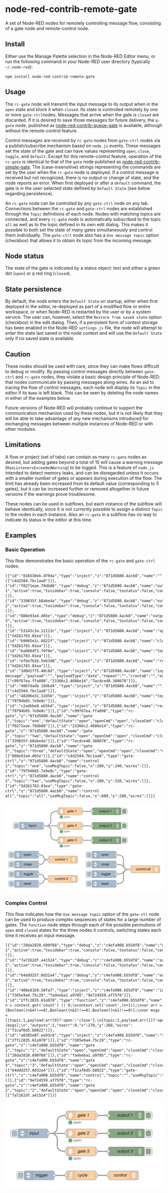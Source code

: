 # node-red-contrib-remote-gate
A set of Node-RED nodes for remotely controlling message flow, consisting of a gate node and remote-control node.

## Install

Either use the Manage Palette selection in the Node-RED Editor menu, or run the following command in your Node-RED user directory (typically `~/.node-red`):

    npm install node-red-contrib-remote-gate

## Usage

The `rc-gate` node will transmit the input message to its output when in the `open` state and block it when `closed`. Its state is controlled remotely by one or more `gate-ctrl`nodes. Messages that arrive when the gate is `closed` are discarded. If it is desired to save those messages for future delivery, the `q-gate` node, published as [node-red-contrib-queue-gate](https://flows.nodered.org/node/node-red-contrib-queue-gate) is available, although without the remote-control feature.


Control messages are received by `rc-gate` nodes from `gate-ctrl` nodes via a publish/subscribe mechanism based on `node.js` events. These messages set the state of the gate and can have values representing `open`, `close`, `toggle`, and `default`. Except for this remote-control feature, operation of the `rc-gate` is identical to that of the `gate` node published as [node-red-contrib-simple-gate](https://flows.nodered.org/node/node-red-contrib-simple-gate). The (case-insensitive) strings representing the commands are set by the user when the `rc-gate` node is deployed. If a control message is received but not recognized, there is no output or change of state, and the node reports an error. When first deployed or after a `default` command, the gate is in the user-selected state defined by `Default State` (see below regarding persistence).

An `rc-gate` node can be controlled by any `gate-ctrl` node on any tab. Connections between the `rc-gate` and `gate-ctrl` nodes are established through the `Topic` definitions of each node. Nodes with matching topics are connected, and every `rc-gate` node is automatically subscribed to the topic `all` as well as to the topic defined in its own edit dialog. This makes it possible to both set the state of many gates simultaneously and control them individually. The `gate-ctrl` node also has a `Use message topic` option (checkbox) that allows it to obtain its topic from the incoming message. 

## Node status
The state of the gate is indicated by a status object: text and either a green dot (`open`) or a red ring (`closed`).

## State persistence
By default, the node enters the `Default State` on startup, either when first deployed in the editor, re-deployed as part of a modified flow or entire workspace, or when Node-RED is restarted by the user or by a system service. The user can, however, select the `Restore from saved state` option (checkbox) in the edit dialog. Then, if a persistent form of context storage has been enabled in the Node-RED `settings.js` file, the node will attempt to enter the state last saved in the node context and will use the `Default State` only if no saved state is available.

## Caution
These nodes should be used with care, since they can make flows difficult to debug or modify. By passing control messages directly between `gate-ctrl` and `rc-gate` nodes, they violate a basic design principle of Node-RED: that nodes communicate by passing messages along wires. As an aid to tracing the flow of control messages, each node will display its `Topic` in the editor if its `Name` is left blank. This can be seen by deleting the node names in either of the examples below. 

Future versions of Node-RED will probably continue to support the communication mechanism used by these nodes, but it is not likely that they will be able to take advantage of any new mechanisms introduced for exchanging messages between multiple instances of Node-RED or with other modules.

## Limitations
A flow or project (set of tabs) can contain as many `rc-gate` nodes as desired, but adding 
gates beyond a total of 15 will cause a warning message (`MaxListenersExceededWarning`) to be logged. This is a feature of `node.js` intended to detect memory leaks, and can be disregarded unless it occurs with a smaller number of gates or appears during execution of the flow. The limit has already been increased from its default value (corresponding to 5 gates), but it can be increased further or removed altogether in future versions if the warnings prove troublesome. 

These nodes can be used in subflows, but each instance of the subflow will behave identically, since it is not currently possible to assign a distinct `Topic` to the nodes in each instance. Also an `rc-gate` in a subflow has no way to indicate its status in the editor at this time.

## Examples
### Basic Operation
This flow demonstrates the basic operation of the `rc-gate` and `gate-ctrl` nodes.

```
[{"id":"816530eb.d794a","type":"inject","z":"871d5880.4acb8","name":"","topic":"","payload":"open","payloadType":"str","repeat":"","crontab":"","once":false,"onceDelay":0.1,"x":110,"y":220,"wires":[["c4d2584.7bc1aa8"]]},{"id":"f0271eae.78db88","type":"debug","z":"871d5880.4acb8","name":"output 1","active":true,"tosidebar":true,"console":false,"tostatus":false,"complete":"true","x":440,"y":40,"wires":[]},{"id":"339035f.b8abe4a","type":"debug","z":"871d5880.4acb8","name":"output 2","active":true,"tosidebar":true,"console":false,"tostatus":false,"complete":"true","x":440,"y":100,"wires":[]},{"id":"888e93a4.d65e","type":"debug","z":"871d5880.4acb8","name":"output 3","active":true,"tosidebar":true,"console":false,"tostatus":false,"complete":"true","x":440,"y":160,"wires":[]},{"id":"53143c3a.12113c","type":"inject","z":"871d5880.4acb8","name":"open","topic":"two","payload":"open","payloadType":"str","repeat":"","crontab":"","once":false,"onceDelay":0.1,"x":430,"y":220,"wires":[["5d2b1783.01ea"]]},{"id":"b9065e1c.6822f","type":"inject","z":"871d5880.4acb8","name":"close","topic":"control","payload":"close","payloadType":"str","repeat":"","crontab":"","once":false,"onceDelay":0.1,"x":430,"y":260,"wires":[["5d2b1783.01ea"]]},{"id":"ba668df3.f078e","type":"inject","z":"871d5880.4acb8","name":"toggle","topic":"control","payload":"toggle","payloadType":"str","repeat":"","crontab":"","once":false,"onceDelay":0.1,"x":430,"y":300,"wires":[["5d2b1783.01ea"]]},{"id":"efbe7b1b.5eb3d8","type":"inject","z":"871d5880.4acb8","name":"reset","topic":"control","payload":"default","payloadType":"str","repeat":"","crontab":"","once":false,"onceDelay":0.1,"x":430,"y":340,"wires":[["5d2b1783.01ea"]]},{"id":"3d0d1f75.48c8d","type":"inject","z":"871d5880.4acb8","name":"input","topic":"input message","payload":"","payloadType":"date","repeat":"","crontab":"","once":false,"onceDelay":0.1,"x":130,"y":100,"wires":[["c99f67ea.ffa098","23366c2.4606e14","7acdce48.388678"]]},{"id":"4067dadb.18dbd4","type":"inject","z":"871d5880.4acb8","name":"","topic":"","payload":"close","payloadType":"str","repeat":"","crontab":"","once":false,"onceDelay":0.1,"x":110,"y":260,"wires":[["c4d2584.7bc1aa8"]]},{"id":"48206e31.32d56","type":"inject","z":"871d5880.4acb8","name":"toggle","topic":"control","payload":"toggle","payloadType":"str","repeat":"","crontab":"","once":false,"onceDelay":0.1,"x":110,"y":300,"wires":[["79794b85.7e9e8c"]]},{"id":"c2adbbe8.eb5b4","type":"inject","z":"871d5880.4acb8","name":"reset","topic":"control","payload":"default","payloadType":"str","repeat":"","crontab":"","once":false,"onceDelay":0.1,"x":110,"y":340,"wires":[["79794b85.7e9e8c"]]},{"id":"c99f67ea.ffa098","type":"rc-gate","z":"871d5880.4acb8","name":"gate 1","topic":"one","defaultState":"open","openCmd":"open","closeCmd":"close","toggleCmd":"toggle","defaultCmd":"default","persist":false,"x":290,"y":40,"wires":[["f0271eae.78db88"]]},{"id":"23366c2.4606e14","type":"rc-gate","z":"871d5880.4acb8","name":"gate 2","topic":"two","defaultState":"open","openCmd":"open","closeCmd":"close","toggleCmd":"toggle","defaultCmd":"default","persist":false,"x":290,"y":100,"wires":[["339035f.b8abe4a"]]},{"id":"7acdce48.388678","type":"rc-gate","z":"871d5880.4acb8","name":"gate 3","topic":"three","defaultState":"open","openCmd":"open","closeCmd":"close","toggleCmd":"toggle","defaultCmd":"default","persist":false,"x":290,"y":160,"wires":[["888e93a4.d65e"]]},{"id":"c4d2584.7bc1aa8","type":"gate-ctrl","z":"871d5880.4acb8","name":"control 1","topic":"one","useMsgTopic":false,"x":260,"y":240,"wires":[]},{"id":"79794b85.7e9e8c","type":"gate-ctrl","z":"871d5880.4acb8","name":"control 2","topic":"two","useMsgTopic":false,"x":260,"y":320,"wires":[]},{"id":"5d2b1783.01ea","type":"gate-ctrl","z":"871d5880.4acb8","name":"control all","topic":"all","useMsgTopic":false,"x":600,"y":280,"wires":[]}]
```
<img src="https://github.com/drmibell/node-red-contrib-remote-gate/blob/master/screenshots/basic-operation.png?raw=true"/>


### Complex Control
This flow indicates how the `Use message topic` option of the `gate-ctl` node can be used to produce complex sequences of states for a large number of gates. The `function` node steps through each of the possible permutions of `open` and `closed` states for the three nodes it controls, switching states each time it receives an input message.

```
[{"id":"28da2828.690f68","type":"debug","z":"c4efa908.b55df8","name":"output 1","active":true,"tosidebar":true,"console":false,"tostatus":false,"complete":"payload","x":420,"y":60,"wires":[]},{"id":"7a7262df.a41524","type":"debug","z":"c4efa908.b55df8","name":"output 2","active":true,"tosidebar":true,"console":false,"tostatus":false,"complete":"payload","x":420,"y":120,"wires":[]},{"id":"64ddd257.0d32a4","type":"debug","z":"c4efa908.b55df8","name":"output 3","active":true,"tosidebar":true,"console":false,"tostatus":false,"complete":"payload","x":420,"y":180,"wires":[]},{"id":"408e81b9.58fa7","type":"inject","z":"c4efa908.b55df8","name":"input","topic":"","payload":"","payloadType":"date","repeat":"","crontab":"","once":false,"onceDelay":0.1,"x":110,"y":120,"wires":[["7385e9a4.75c29","fadeeba1.a9705","9e724559.af75f8"]]},{"id":"2ffc2835.61a978","type":"function","z":"c4efa908.b55df8","name":"cycle","func":"var n = context.get('count') || 0;\ncontext.set('count',(n+1));\nvar arr = [Boolean((n&4)!==0),Boolean((n&2)!==0),Boolean((n&1)!==0)];\nvar msgs = [{topic:1,payload:arr[0]?'open':'close'},\n{topic:2,payload:arr[1]?'open':'close'},\n{topic:3,payload:arr[2]?'open':'close'}];\nreturn [msgs];\n","outputs":1,"noerr":0,"x":270,"y":260,"wires":[["f1caf6d5.b0822"]]},{"id":"a8385e87.ee93c8","type":"inject","z":"c4efa908.b55df8","name":"trigger","topic":"","payload":"","payloadType":"date","repeat":"","crontab":"","once":false,"onceDelay":0.1,"x":130,"y":260,"wires":[["2ffc2835.61a978"]]},{"id":"7385e9a4.75c29","type":"rc-gate","z":"c4efa908.b55df8","name":"gate 1","topic":"1","defaultState":"open","openCmd":"open","closeCmd":"close","toggleCmd":"toggle","defaultCmd":"default","persist":false,"x":270,"y":60,"wires":[["28da2828.690f68"]]},{"id":"fadeeba1.a9705","type":"rc-gate","z":"c4efa908.b55df8","name":"gate 3","topic":"3","defaultState":"open","openCmd":"open","closeCmd":"close","toggleCmd":"toggle","defaultCmd":"default","persist":false,"x":270,"y":180,"wires":[["64ddd257.0d32a4"]]},{"id":"f1caf6d5.b0822","type":"gate-ctrl","z":"c4efa908.b55df8","name":"control","topic":"","useMsgTopic":true,"x":410,"y":260,"wires":[]},{"id":"9e724559.af75f8","type":"rc-gate","z":"c4efa908.b55df8","name":"gate 2","topic":"2","defaultState":"open","openCmd":"open","closeCmd":"close","toggleCmd":"toggle","defaultCmd":"default","persist":false,"x":270,"y":120,"wires":[["7a7262df.a41524"]]}]
```

<img src="https://github.com/drmibell/node-red-contrib-remote-gate/blob/master/screenshots/complex-control.png?raw=true"/>

